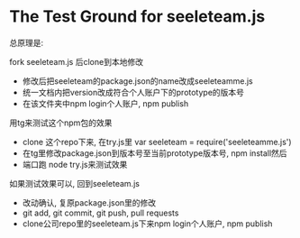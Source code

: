 # The Test Ground for seeleteam.js
总原理是: 

fork seeleteam.js 后clone到本地修改
- 修改后把seeleteam的package.json的name改成seeleteamme.js
- 统一文档内把version改成符合个人账户下的prototype的版本号
- 在该文件夹中npm login个人账户, npm publish

用tg来测试这个npm包的效果

- clone 这个repo下来, 在try.js里 var seeleteam = require('seeleteamme.js')
- 在tg里修改package.json到版本号至当前prototype版本号, npm install然后 
- 端口跑 node try.js来测试效果

如果测试效果可以, 回到seeleteam.js
- 改动确认, 复原package.json里的修改
- git add, git commit, git push, pull requests
- clone公司repo里的seeleteam.js下来npm login个人账户, npm publish